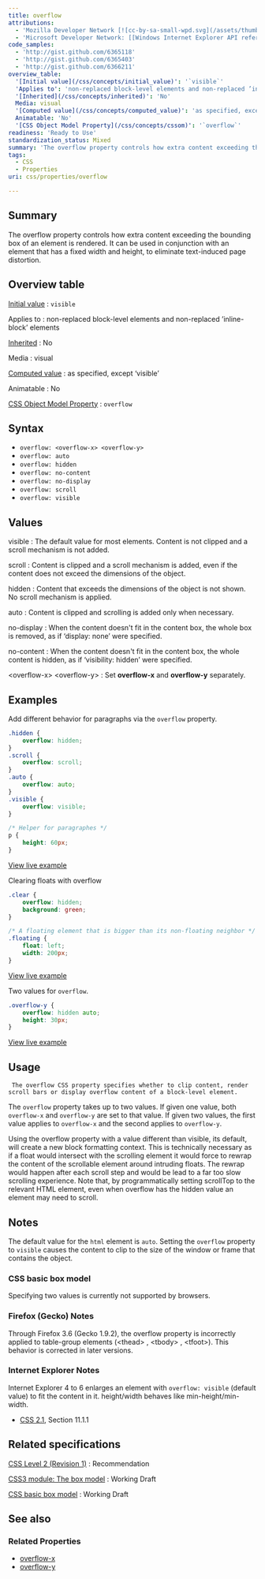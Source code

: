 ```yaml
---
title: overflow
attributions:
  - 'Mozilla Developer Network [![cc-by-sa-small-wpd.svg](/assets/thumb/8/8c/cc-by-sa-small-wpd.svg/120px-cc-by-sa-small-wpd.svg.png)](http://creativecommons.org/licenses/by-sa/3.0/us/): [Article](https://developer.mozilla.org/en-US/docs/Web/CSS/overflow)'
  - 'Microsoft Developer Network: [[Windows Internet Explorer API reference](http://msdn.microsoft.com/en-us/library/ie/hh828809%28v=vs.85%29.aspx) Article]'
code_samples:
  - 'http://gist.github.com/6365118'
  - 'http://gist.github.com/6365403'
  - 'http://gist.github.com/6366211'
overview_table:
  '[Initial value](/css/concepts/initial_value)': '`visible`'
  'Applies to': 'non-replaced block-level elements and non-replaced ’inline-block’ elements'
  '[Inherited](/css/concepts/inherited)': 'No'
  Media: visual
  '[Computed value](/css/concepts/computed_value)': 'as specified, except ‘visible’'
  Animatable: 'No'
  '[CSS Object Model Property](/css/concepts/cssom)': '`overflow`'
readiness: 'Ready to Use'
standardization_status: Mixed
summary: 'The overflow property controls how extra content exceeding the bounding box of an element is rendered. It can be used in conjunction with an element that has a fixed width and height, to eliminate text-induced page distortion.'
tags:
  - CSS
  - Properties
uri: css/properties/overflow

---
```

## Summary

The overflow property controls how extra content exceeding the bounding box of an element is rendered. It can be used in conjunction with an element that has a fixed width and height, to eliminate text-induced page distortion.

## Overview table

[Initial value](/css/concepts/initial_value)
:   `visible`

Applies to
:   non-replaced block-level elements and non-replaced ’inline-block’ elements

[Inherited](/css/concepts/inherited)
:   No

Media
:   visual

[Computed value](/css/concepts/computed_value)
:   as specified, except ‘visible’

Animatable
:   No

[CSS Object Model Property](/css/concepts/cssom)
:   `overflow`

## Syntax

-   `overflow: <overflow-x> <overflow-y>`
-   `overflow: auto`
-   `overflow: hidden`
-   `overflow: no-content`
-   `overflow: no-display`
-   `overflow: scroll`
-   `overflow: visible`

## Values

visible
:   The default value for most elements. Content is not clipped and a scroll mechanism is not added.

scroll
:   Content is clipped and a scroll mechanism is added, even if the content does not exceed the dimensions of the object.

hidden
:   Content that exceeds the dimensions of the object is not shown. No scroll mechanism is applied.

auto
:   Content is clipped and scrolling is added only when necessary.

no-display
:   When the content doesn't fit in the content box, the whole box is removed, as if ‘display: none’ were specified.

no-content
:   When the content doesn't fit in the content box, the whole content is hidden, as if ‘visibility: hidden’ were specified.

\<overflow-x\> \<overflow-y\>
:   Set **overflow-x** and **overflow-y** separately.

## Examples

Add different behavior for paragraphs via the `overflow` property.

``` css
.hidden {
    overflow: hidden;
}
.scroll {
    overflow: scroll;
}
.auto {
    overflow: auto;
}
.visible {
    overflow: visible;
}

/* Helper for paragraphes */
p {
    height: 60px;
}
```

[View live example](http://code.webplatform.org/gist/6365118)

Clearing floats with overflow

``` css
.clear {
    overflow: hidden;
    background: green;
}

/* A floating element that is bigger than its non-floating neighbor */
.floating {
    float: left;
    width: 200px;
}
```

[View live example](http://code.webplatform.org/gist/6365403)

Two values for `overflow`.

``` css
.overflow-y {
    overflow: hidden auto;
    height: 30px;
}
```

[View live example](http://code.webplatform.org/gist/6366211)

## Usage

     The overflow CSS property specifies whether to clip content, render scroll bars or display overflow content of a block-level element.

The `overflow` property takes up to two values. If given one value, both `overflow-x` and `overflow-y` are set to that value. If given two values, the first value applies to `overflow-x` and the second applies to `overflow-y`.

Using the overflow property with a value different than visible, its default, will create a new block formatting context. This is technically necessary as if a float would intersect with the scrolling element it would force to rewrap the content of the scrollable element around intruding floats. The rewrap would happen after each scroll step and would be lead to a far too slow scrolling experience. Note that, by programmatically setting scrollTop to the relevant HTML element, even when overflow has the hidden value an element may need to scroll.

## Notes

The default value for the `html` element is `auto`. Setting the `overflow` property to `visible` causes the content to clip to the size of the window or frame that contains the object.

### CSS basic box model

Specifying two values is currently not supported by browsers.

### Firefox (Gecko) Notes

Through Firefox 3.6 (Gecko 1.9.2), the overflow property is incorrectly applied to table-group elements (\<thead\> , \<tbody\> , \<tfoot\>). This behavior is corrected in later versions.

### Internet Explorer Notes

Internet Explorer 4 to 6 enlarges an element with `overflow: visible` (default value) to fit the content in it. height/width behaves like min-height/min-width.

-   [CSS 2.1](http://go.microsoft.com/fwlink/p/?linkid=203757), Section 11.1.1

## Related specifications

[CSS Level 2 (Revision 1)](http://www.w3.org/TR/CSS2/visufx.html#overflow)
:   Recommendation

[CSS3 module: The box model](http://www.w3.org/TR/2002/WD-css3-box-20021024/#overflow)
:   Working Draft

[CSS basic box model](http://www.w3.org/TR/css3-box/#overflow1)
:   Working Draft

## See also

### Related Properties

-   [overflow-x](/css/properties/overflow-x)
-   [overflow-y](/css/properties/overflow-y)
